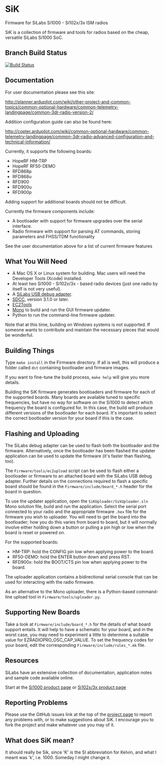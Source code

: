 SiK
=====
Firmware for SiLabs Si1000 - Si102x/3x ISM radios

SiK is a collection of firmware and tools for radios based on the cheap, versatile SiLabs Si1000 SoC.

## Branch Build Status
[![Build Status](http://jenkins.hovo.id.au/buildStatus/icon?job=SiK)](http://jenkins.hovo.id.au/job/SiK/)

## Documentation
For user documentation please see this site:

http://planner.ardupilot.com/wiki/other-project-and-common-topics/common-optional-hardware/common-telemetry-landingpage/common-3dr-radio-version-2/

Addition configuration guide can also be found here:

http://copter.ardupilot.com/wiki/common-optional-hardware/common-telemetry-landingpage/common-3dr-radio-advanced-configuration-and-technical-information/

Currently, it supports the following boards:

 - HopeRF HM-TRP
 - HopeRF RF50-DEMO
 - RFD868p
 - RFD868u
 - RFD900
 - RFD900u
 - RFD900p

Adding support for additional boards should not be difficult.

Currently the firmware components include:

 - A bootloader with support for firmware upgrades over the serial interface.
 - Radio firmware with support for parsing AT commands, storing parameters and FHSS/TDM functionality

See the user documentation above for a list of current firmware features

## What You Will Need

 - A Mac OS X or Linux system for building.  Mac users will need the Developer Tools (Xcode) installed.
 - At least two Si1000 - Si102x/3x - based radio devices (just one radio by itself is not very useful).
 - A [SiLabs USB debug adapter](http://www.silabs.com/products/mcu/Pages/USBDebug.aspx).
 - [SDCC](http://sdcc.sourceforge.net/), version 3.1.0 or later.
 - [EC2Tools](http://github.com/tridge/ec2)
 - [Mono](http://www.mono-project.com/) to build and run the GUI firmware updater.
 - Python to run the command-line firmware updater.

Note that at this time, building on Windows systems is not supported.  If someone wants to contribute and maintain the necessary pieces that would be wonderful.

## Building Things

Type `make install` in the Firmware directory.  If all is well, this will produce a folder called `dst` containing bootloader and firmware images.

If you want to fine-tune the build process, `make help` will give you more details.

Building the SiK firmware generates bootloaders and firmware for each of the supported boards. Many boards are available tuned to specific frequencies, but have no way for software on the Si1000 to detect which frequency the board is configured for. In this case, the build will produce different versions of the bootloader for each board. It's important to select the correct bootloader version for your board if this is the case.

## Flashing and Uploading

The SiLabs debug adapter can be used to flash both the bootloader and the firmware. Alternatively, once the bootloader has been flashed the updater application can be used to update the firmware (it's faster than flashing, too).

The `Firmware/tools/ec2upload` script can be used to flash either a bootloader or firmware to an attached board with the SiLabs USB debug adapter.  Further details on the connections required to flash a specific board should be found in the `Firmware/include/board_*.h` header for the board in question.

To use the updater application, open the `SiKUploader/SikUploader.sln` Mono solution file, build and run the application. Select the serial port connected to your radio and the appropriate firmware `.hex` file for the firmware you wish to uploader.  You will need to get the board into the bootloader; how you do this varies from board to board, but it will normally involve either holding down a button or pulling a pin high or low when the board is reset or powered on. 

For the supported boards:

 - HM-TRP: hold the CONFIG pin low when applying power to the board.
 - RF50-DEMO: hold the ENTER button down and press RST.
 - RFD900x: hold the BOOT/CTS pin low when applying power to the board.

The uploader application contains a bidirectional serial console that can be used for interacting with the radio firmware.

As an alternative to the Mono uploader, there is a Python-based command-line upload tool in `Firmware/tools/uploader.py`.

## Supporting New Boards

Take a look at `Firmware/include/board_*.h` for the details of what board support entails.  It will help to have a schematic for your board, and in the worst case, you may need to experiment a little to determine a suitable value for EZRADIOPRO_OSC_CAP_VALUE.  To set the frequency codes for your board, edit the corresponding `Firmware/include/rules_*.mk` file.

## Resources

SiLabs have an extensive collection of documentation, application notes and sample code available online.

Start at the [Si1000 product page](http://www.silabs.com/products/wireless/wirelessmcu/Pages/Si1000.aspx) or [Si102x/3x product page](http://www.silabs.com/products/wireless/wirelessmcu/Pages/Si102x-3x.aspx)

## Reporting Problems

Please use the GitHub issues link at the top of the [project page](http://github.com/tridge/SiK) to report any problems with, or to make suggestions about SiK.  I encourage you to fork the project and make whatever use you may of it.

## What does SiK mean?

It should really be Sik, since 'K' is the SI abbreviation for Kelvin, and what I meant was 'k', i.e. 1000.  Someday I might change it.

